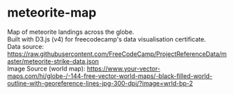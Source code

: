 # meteorite-map  
Map of meteorite landings across the globe.  
Built with D3.js (v4) for freecodecamp's data visualisation certificate.  
Data source: https://raw.githubusercontent.com/FreeCodeCamp/ProjectReferenceData/master/meteorite-strike-data.json  
Image Source (world map): https://www.your-vector-maps.com/hi/globe-/-144-free-vector-world-maps/-black-filled-world-outline-with-georeference-lines-jpg-300-dpi/?image=wrld-bp-2
